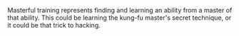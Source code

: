 Masterful training represents finding and learning an ability from a master of that ability.  This could be learning the kung-fu master's secret technique, or it could be that trick to hacking.